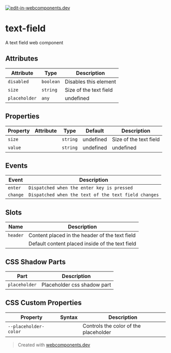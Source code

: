 [![edit-in-webcomponents.dev](https://webcomponents.dev/assets/ext/edit_in_wcd.svg)](https://webcomponents.dev/edit/XPmoswtdx4DjIFzaPMBB)

# text-field

A text field web component

## Attributes

| Attribute     | Type      | Description            |
| ------------- | --------- | ---------------------- |
| `disabled`    | `boolean` | Disables this element  |
| `size`        | `string`  | Size of the text field |
| `placeholder` | `any`     | undefined              |

## Properties

| Property | Attribute | Type     | Default   | Description            |
| -------- | --------- | -------- | --------- | ---------------------- |
| `size`   |           | `string` | undefined | Size of the text field |
| `value`  |           | `string` | undefined | undefined              |

## Events

| Event    | Description                                          |
| -------- | ---------------------------------------------------- |
| `enter`  | `Dispatched when the enter key is pressed`           |
| `change` | `Dispatched when the text of the text field changes` |

## Slots

| Name     | Description                                     |
| -------- | ----------------------------------------------- |
| `header` | Content placed in the header of the text field  |
|          | Default content placed inside of the text field |

## CSS Shadow Parts

| Part          | Description                 |
| ------------- | --------------------------- |
| `placeholder` | Placeholder css shadow part |

## CSS Custom Properties

| Property              | Syntax | Description                           |
| --------------------- | ------ | ------------------------------------- |
| `--placeholder-color` |        | Controls the color of the placeholder |

> Created with [webcomponents.dev](https://webcomponents.dev)
